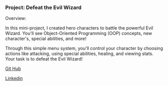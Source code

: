 
### Project: Defeat the Evil Wizard ###

Overview:

In this mini-project, I created hero characters to battle the powerful Evil Wizard. You'll see Object-Oriented Programming (OOP) concepts, new character's, special abilities, and more! 

Through this simple menu system, you'll control your character by choosing actions like attacking, using special abilities, healing, and viewing stats. Your task is to defeat the Evil Wizard!




[Git Hub](https://www.github.com/Dub5991) 

[Linkedin](www.linkedin.com/in/dustin-snellings-8385ba274)
 
